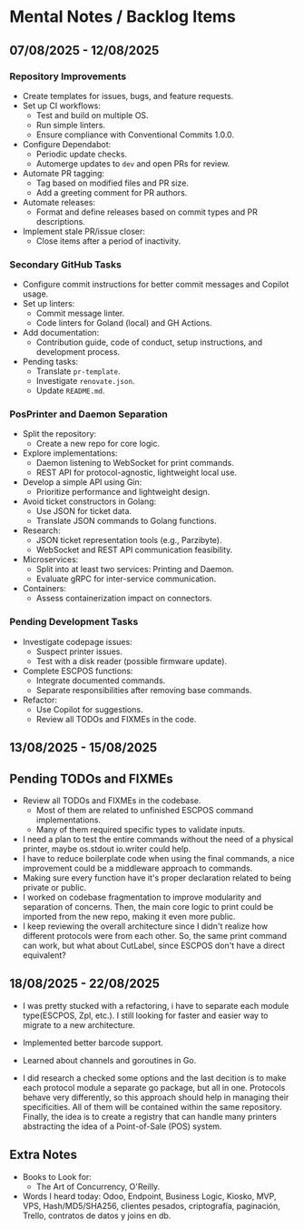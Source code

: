 # Mental Notes / Backlog Items
## 07/08/2025 - 12/08/2025
### Repository Improvements
- Create templates for issues, bugs, and feature requests.
- Set up CI workflows:
  - Test and build on multiple OS.
  - Run simple linters.
  - Ensure compliance with Conventional Commits 1.0.0.
- Configure Dependabot:
  - Periodic update checks.
  - Automerge updates to `dev` and open PRs for review.
- Automate PR tagging:
  - Tag based on modified files and PR size.
  - Add a greeting comment for PR authors.
- Automate releases:
  - Format and define releases based on commit types and PR descriptions.
- Implement stale PR/issue closer:
  - Close items after a period of inactivity.

### Secondary GitHub Tasks
- Configure commit instructions for better commit messages and Copilot usage.
- Set up linters:
  - Commit message linter.
  - Code linters for Goland (local) and GH Actions.
- Add documentation:
  - Contribution guide, code of conduct, setup instructions, and development process.
- Pending tasks:
  - Translate `pr-template`.
  - Investigate `renovate.json`.
  - Update `README.md`.

### PosPrinter and Daemon Separation
- Split the repository:
  - Create a new repo for core logic.
- Explore implementations:
  - Daemon listening to WebSocket for print commands.
  - REST API for protocol-agnostic, lightweight local use.
- Develop a simple API using Gin:
  - Prioritize performance and lightweight design.
- Avoid ticket constructors in Golang:
  - Use JSON for ticket data.
  - Translate JSON commands to Golang functions.
- Research:
  - JSON ticket representation tools (e.g., Parzibyte).
  - WebSocket and REST API communication feasibility.
- Microservices:
  - Split into at least two services: Printing and Daemon.
  - Evaluate gRPC for inter-service communication.
- Containers:
  - Assess containerization impact on connectors.

### Pending Development Tasks
- Investigate codepage issues:
  - Suspect printer issues.
  - Test with a disk reader (possible firmware update).
- Complete ESCPOS functions:
  - Integrate documented commands.
  - Separate responsibilities after removing base commands.
- Refactor:
  - Use Copilot for suggestions.
  - Review all TODOs and FIXMEs in the code.

## 13/08/2025 - 15/08/2025

## Pending TODOs and FIXMEs

- Review all TODOs and FIXMEs in the codebase.
  - Most of them are related to unfinished ESCPOS command implementations.
  - Many of them required specific types to validate inputs.
- I need a plan to test the entire commands without the need of a physical printer, maybe os.stdout io.writer could help.
- I have to reduce boilerplate code when using the final commands, a nice improvement could be a middleware approach to commands.
- Making sure every function have it's proper declaration related to being private or public.
- I worked on codebase fragmentation to improve modularity and separation of concerns. Then, the main core logic to print could be imported from the new repo, making it even more public.
- I keep reviewing the overall architecture since I didn't realize how different protocols were from each other. So, the same print command can work, but what about CutLabel, since ESCPOS don't have a direct equivalent?

## 18/08/2025 - 22/08/2025
- I was pretty stucked with a refactoring, i have to separate each module type(ESCPOS, Zpl, etc.). I still looking for  faster and easier way to migrate to a new architecture.
- Implemented better barcode support.
- Learned about channels and goroutines in Go.

- I did research a checked some options and the last decition is to make each protocol module a separate go package, but all in one. Protocols behave very differently, so this approach should help in managing their specificities. All of them will be contained within the same repository. Finally, the idea is to create a registry that can handle many printers abstracting the idea of a Point-of-Sale (POS) system.


## Extra Notes

- Books to Look for:
  - The Art of Concurrency, O'Reilly.
- Words I heard today: Odoo, Endpoint, Business Logic, Kiosko, MVP, VPS, Hash/MD5/SHA256, clientes pesados, criptografía, paginación, Trello, contratos de datos y joins en db.